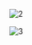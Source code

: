 ![2](https://github.com/user-attachments/assets/c0aa022c-85b7-41d5-b5de-7560365e695c)

![3](https://github.com/user-attachments/assets/ea3f9c15-87fa-4594-a4a0-093b7c46e7b9)

